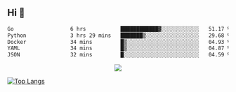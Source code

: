 ## Hi 👋

<!--START_SECTION:waka-->

```txt
Go                  6 hrs           ████████████▓░░░░░░░░░░░░   51.17 %
Python              3 hrs 29 mins   ███████▒░░░░░░░░░░░░░░░░░   29.68 %
Docker              34 mins         █▒░░░░░░░░░░░░░░░░░░░░░░░   04.93 %
YAML                34 mins         █▒░░░░░░░░░░░░░░░░░░░░░░░   04.87 %
JSON                32 mins         █░░░░░░░░░░░░░░░░░░░░░░░░   04.59 %
```

<!--END_SECTION:waka-->

<p align="center">
  <a href="https://wakatime.com/@d93f0e24-e3ad-4f8d-9b8b-385bab9124f6">
    <img src="https://wakatime.com/badge/user/d93f0e24-e3ad-4f8d-9b8b-385bab9124f6.svg" />
  </a>
</p>

[![Top Langs](https://github-readme-stats.vercel.app/api/top-langs/?username=sqlmerr&layout=donut-vertical&theme=ocean_dark)](https://github.com/anuraghazra/github-readme-stats)
